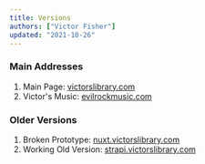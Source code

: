 ```yaml
---
title: Versions
authors: ["Victor Fisher"]
updated: "2021-10-26"
---
```


### Main Addresses

1. Main Page: <a href="https://victorslibrary.com/">victorslibrary.com</a>
2. Victor's Music: <a href="https://victorslibrary.com/">evilrockmusic.com</a>

### Older Versions

1. Broken Prototype: [nuxt.victorslibrary.com](https://nuxt.victorslibrary.com/)
2. Working Old Version: [strapi.victorslibrary.com](https://strapi.victorslibrary.com/)
